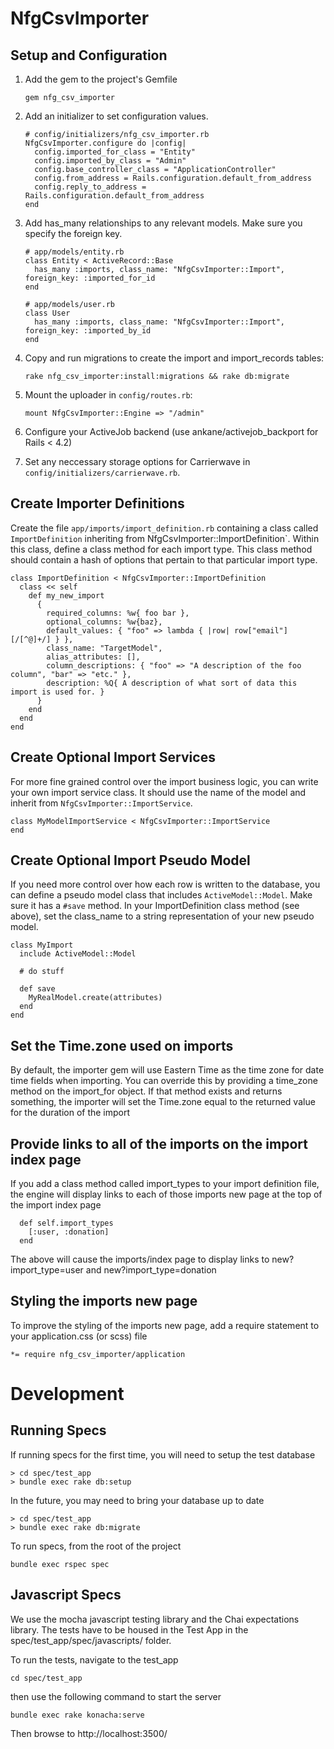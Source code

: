 # NfgCsvImporter

## Setup and Configuration
1. Add the gem to the project's Gemfile

    ````
    gem nfg_csv_importer
    ````

2. Add an initializer to set configuration values.

    ````
    # config/initializers/nfg_csv_importer.rb
    NfgCsvImporter.configure do |config|
      config.imported_for_class = "Entity"
      config.imported_by_class = "Admin"
      config.base_controller_class = "ApplicationController"
      config.from_address = Rails.configuration.default_from_address
      config.reply_to_address = Rails.configuration.default_from_address
    end
    ````

3. Add has_many relationships to any relevant models. Make sure you specify the foreign key.

    ````
    # app/models/entity.rb
    class Entity < ActiveRecord::Base
      has_many :imports, class_name: "NfgCsvImporter::Import", foreign_key: :imported_for_id
    end

    # app/models/user.rb
    class User
      has_many :imports, class_name: "NfgCsvImporter::Import", foreign_key: :imported_by_id
    end
    ````

5. Copy and run migrations to create the import and import_records tables:
    ````
    rake nfg_csv_importer:install:migrations && rake db:migrate
    ````

6. Mount the uploader in `config/routes.rb`:
    ````
    mount NfgCsvImporter::Engine => "/admin"
    ````

7. Configure your ActiveJob backend (use ankane/activejob_backport for Rails < 4.2)
8. Set any neccessary storage options for Carrierwave in `config/initializers/carrierwave.rb`.

## Create Importer Definitions
Create the file `app/imports/import_definition.rb` containing a class called `ImportDefinition` inheriting from NfgCsvImporter::ImportDefinition`. Within this class, define a class method for each import type. This class method should contain a hash of options that pertain to that particular import type.
````
class ImportDefinition < NfgCsvImporter::ImportDefinition
  class << self
    def my_new_import
      {
        required_columns: %w{ foo bar },
        optional_columns: %w{baz},
        default_values: { "foo" => lambda { |row| row["email"][/[^@]+/] } },
        class_name: "TargetModel",
        alias_attributes: [],
        column_descriptions: { "foo" => "A description of the foo column", "bar" => "etc." },
        description: %Q{ A description of what sort of data this import is used for. }
      }
    end
  end
end
````

## Create Optional Import Services
For more fine grained control over the import business logic, you can write your own import service class. It should use the name of the model and inherit from `NfgCsvImporter::ImportService`.
````
class MyModelImportService < NfgCsvImporter::ImportService
end
````

## Create Optional Import Pseudo Model
If you need more control over how each row is written to the database, you can define a pseudo model class that includes `ActiveModel::Model`. Make sure it has a `#save` method. In your ImportDefinition class method (see above), set the class_name to a string representation of your new pseudo model.
````
class MyImport
  include ActiveModel::Model

  # do stuff

  def save
    MyRealModel.create(attributes)
  end
end
````

## Set the Time.zone used on imports
By default, the importer gem will use Eastern Time as the time zone for date time fields when importing. You can override this by providing a time_zone method on the import_for object. If that method exists and returns something, the importer will set the Time.zone equal to the returned value for the duration of the import

## Provide links to all of the imports on the import index page
If you add a class method called import_types to your import definition file, the engine will display links to each of those imports new page at the top of the import index page
````
  def self.import_types
    [:user, :donation]
  end
````
The above will cause the imports/index page to display links to new?import_type=user and new?import_type=donation

## Styling the imports new page
To improve the styling of the imports new page, add a require statement to your application.css (or scss) file
````
*= require nfg_csv_importer/application
````

# Development
## Running Specs
If running specs for the first time, you will need to setup the test database
````
> cd spec/test_app
> bundle exec rake db:setup
````

In the future, you may need to bring your database up to date
````
> cd spec/test_app
> bundle exec rake db:migrate
````

To run specs, from the root of the project
````
bundle exec rspec spec
````

## Javascript Specs
We use the mocha javascript testing library and the Chai expectations library. The tests have to be housed in the Test App in the spec/test_app/spec/javascripts/ folder.

To run the tests, navigate to the test_app
````
cd spec/test_app
````

then use the following command to start the server
````
bundle exec rake konacha:serve
````
Then browse to http://localhost:3500/
